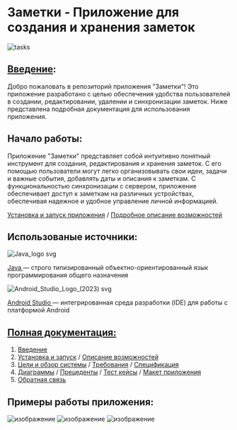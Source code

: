# Заметки - Приложение для создания и хранения заметок
 ![tasks](https://github.com/Mergezy/TaskDataBase/assets/123715188/a41be5f2-e3a0-4189-95b5-e59cf23194c1)
## [Введение](https://github.com/Mergezy/TaskDataBase/wiki/Введение):
Добро пожаловать в репозиторий приложения "Заметки"! Это приложение разработано с целью обеспечения удобства пользователей в создании, редактировании, удалении и синхронизации заметок. Ниже представлена подробная документация для использования приложения.

## Начало работы:

Приложение "Заметки" представляет собой интуитивно понятный инструмент для создания, редактирования и хранения заметок. 
С его помощью пользователи могут легко организовывать свои идеи, задачи и важные события, добавлять даты и описания к заметкам. 
С функциональностью синхронизации с сервером, приложение обеспечивает доступ к заметкам на различных устройствах, обеспечивая надежное и удобное управление личной информацией.

[Установка и запуск приложения](https://github.com/Mergezy/TaskDataBase/wiki/%D0%A3%D1%81%D1%82%D0%B0%D0%BD%D0%BE%D0%B2%D0%BA%D0%B0-%D0%B8-%D0%B7%D0%B0%D0%BF%D1%83%D1%81%D0%BA) /
[Подробное описание возможностей](https://github.com/Mergezy/TaskDataBase/wiki/%D0%9E%D0%BF%D0%B8%D1%81%D0%B0%D0%BD%D0%B8%D0%B5-%D0%B2%D0%BE%D0%B7%D0%BC%D0%BE%D0%B6%D0%BD%D0%BE%D1%81%D1%82%D0%B5%D0%B9)


## Использованые источники:
![Java_logo svg](https://github.com/Mergezy/TaskDataBase/assets/123715188/74d4ba45-9c33-4851-b190-1830193df513)

[Java ](https://www.oracle.com/cis/java/) — строго типизированный объектно-ориентированный язык программирования общего назначения


![Android_Studio_Logo_(2023) svg](https://github.com/Mergezy/TaskDataBase/assets/123715188/17834da1-54c9-46f8-8028-2b5b353b3954)

[Android Studio ](https://developer.android.com/studio) — интегрированная среда разработки (IDE) для работы с платформой Android

## [Полная документация:](https://github.com/Mergezy/TaskDataBase/wiki)

1. [Введение](https://github.com/Mergezy/TaskDataBase/wiki/Введение)
2. [Установка и запуск](https://github.com/Mergezy/TaskDataBase/wiki/Установка-и-запуск) / [Описание возможностей](https://github.com/Mergezy/TaskDataBase/wiki/Описание-возможностей)
3. [Цели и обзор системы](https://github.com/Mergezy/TaskDataBase/wiki//Цели-и-обзор-системы) / [Требования](https://github.com/Mergezy/TaskDataBase/wiki/Требования) / [Спецификация](https://github.com/Mergezy/TaskDataBase/wiki/Спецификация) 
4. [Диаграммы](https://github.com/Mergezy/TaskDataBase/wiki/Диаграммы) / [Прецеденты](https://github.com/Mergezy/TaskDataBase/wiki/Прецеденты) / [Тест кейсы](https://github.com/Mergezy/TaskDataBase/wiki/Тест-кейсы) / [Макет приложения](https://github.com/Mergezy/TaskDataBase/wiki/Макет-приложения)
5. [Обратная связь](https://github.com/Mergezy/TaskDataBase/wiki/Обратная-связь)

## Примеры работы приложения:
![изображение](https://github.com/Mergezy/TaskDataBase/assets/123715188/03ab05d6-ed65-4525-b20c-2cd49404bb22)
![изображение](https://github.com/Mergezy/TaskDataBase/assets/123715188/2135d9e3-cce8-48b6-8b45-d6410b2a023f)
![изображение](https://github.com/Mergezy/TaskDataBase/assets/123715188/82d593d3-b9d7-4655-9ca5-3cc68d335479)
